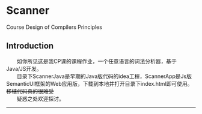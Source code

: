 # Scanner
Course Design of Compilers Principles
## Introduction
&emsp;&emsp;如你所见这是我CP课的课程作业，一个任意语言的词法分析器，基于Java/JS开发。<br>
&emsp;&emsp;目录下ScannerJava是早期的Java版代码的idea工程，ScannerApp是Js版SemanticUI框架的Web应用版，下载到本地并打开目录下index.html即可使用。~~移植代码真的很难受~~<br>
&emsp;&emsp;疑惑之处欢迎探讨。

---